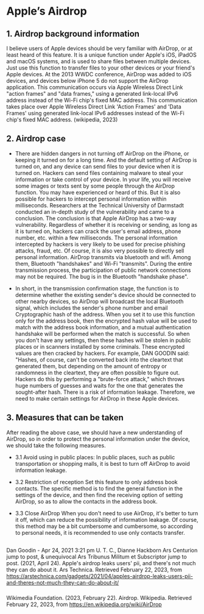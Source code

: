

# Apple’s Airdrop

## 1. Airdrop background information
 I believe users of Apple devices should be very familiar with AirDrop, or at least heard of this feature. It is a unique function under Apple's iOS, iPadOS and macOS systems, and is used to share files between multiple devices. Just use this function to transfer files to your other devices or your friend's Apple devices. At the 2013 WWDC conference, AirDrop was added to iOS devices, and devices below iPhone 5 do not support the AirDrop application. This communication occurs via Apple Wireless Direct Link "action frames" and "data frames," using a generated link-local IPv6 address instead of the Wi-Fi chip's fixed MAC address. This communication takes place over Apple Wireless Direct Link 'Action Frames' and 'Data Frames' using generated link-local IPv6 addresses instead of the Wi-Fi chip's fixed MAC address. (wikipedia, 2023)

## 2. Airdrop case
- There are hidden dangers in not turning off AirDrop on the iPhone, or keeping it turned on for a long time. And the default setting of AirDrop is turned on, and any device can send files to your device when it is turned on. Hackers can send files containing malware to steal your information or take control of your device. In your life, you will receive some images or texts sent by some people through the AirDrop function. You may have experienced or heard of this. But it is also possible for hackers to intercept personal information within milliseconds. Researchers at the Technical University of Darmstadt conducted an in-depth study of the vulnerability and came to a conclusion. The conclusion is that Apple AirDrop has a two-way vulnerability. Regardless of whether it is receiving or sending, as long as it is turned on, hackers can crack the user's email address, phone number, etc. within a few milliseconds. The personal information intercepted by hackers is very likely to be used for precise phishing attacks, fraud, etc. Of course, it is also very possible to directly sell personal information. AirDrop transmits via bluetooth and wifi. Among them, Bluetooth "handshakes" and Wi-Fi "transmits". During the entire transmission process, the participation of public network connections may not be required. The bug is in the Bluetooth "handshake phase".
* In short, in the transmission confirmation stage, the function is to determine whether the existing sender's device should be connected to other nearby devices, so AirDrop will broadcast the local Bluetooth signal, which includes the sender's phone number and email Cryptographic hash of the address. When you set it to use this function only for the address book, then the encrypted hash value will be used to match with the address book information, and a mutual authentication handshake will be performed when the match is successful. So when you don't have any settings, then these hashes will be stolen in public places or in scanners installed by some criminals. These encrypted values are then cracked by hackers. For example, DAN GOODIN said: "Hashes, of course, can't be converted back into the cleartext that generated them, but depending on the amount of entropy or randomness in the cleartext, they are often possible to figure out. Hackers do this by performing a "brute-force attack," which throws huge numbers of guesses and waits for the one that generates the sought-after hash. There is a risk of information leakage. Therefore, we need to make certain settings for AirDrop in these Apple devices.

## 3. Measures that can be taken
After reading the above case, we should have a new understanding of AirDrop, so in order to protect the personal information under the device, we should take the following measures.
- 3.1 Avoid using in public places: In public places, such as public transportation or shopping malls, it is best to turn off AirDrop to avoid information leakage.

* 3.2 Restriction of reception
Set this feature to only address book contacts. The specific method is to find the general function in the settings of the device, and then find the receiving option of setting AirDrop, so as to allow the contacts in the address book.

+ 3.3 Close AirDrop
When you don't need to use AirDrop, it's better to turn it off, which can reduce the possibility of information leakage. Of course, this method may be a bit cumbersome and cumbersome, so according to personal needs, it is recommended to use only contacts transfer.

##
Dan Goodin - Apr 24, 2021 3:21 pm U. T. C., Dianne Hackborn Ars Centurion jump to post, & unequivocal Ars Tribunus Militum et Subscriptor jump to post. (2021, April 24). Apple's airdrop leaks users' pii, and there's not much they can do about it. Ars Technica. Retrieved February 22, 2023, from https://arstechnica.com/gadgets/2021/04/apples-airdrop-leaks-users-pii-and-theres-not-much-they-can-do-about-it/ 
###
Wikimedia Foundation. (2023, February 22). Airdrop. Wikipedia. Retrieved February 22, 2023, from https://en.wikipedia.org/wiki/AirDrop 
